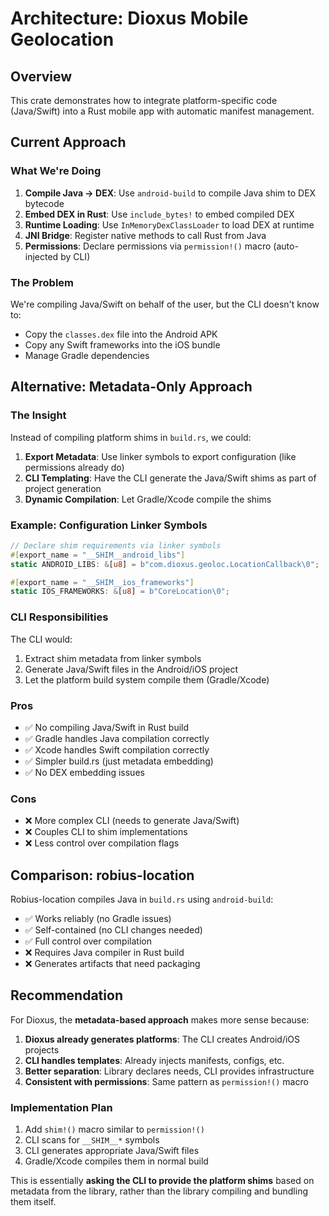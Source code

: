# Architecture: Dioxus Mobile Geolocation

## Overview

This crate demonstrates how to integrate platform-specific code (Java/Swift) into a Rust mobile app with automatic manifest management.

## Current Approach

### What We're Doing
1. **Compile Java → DEX**: Use `android-build` to compile Java shim to DEX bytecode
2. **Embed DEX in Rust**: Use `include_bytes!` to embed compiled DEX
3. **Runtime Loading**: Use `InMemoryDexClassLoader` to load DEX at runtime
4. **JNI Bridge**: Register native methods to call Rust from Java
5. **Permissions**: Declare permissions via `permission!()` macro (auto-injected by CLI)

### The Problem

We're compiling Java/Swift on behalf of the user, but the CLI doesn't know to:
- Copy the `classes.dex` file into the Android APK
- Copy any Swift frameworks into the iOS bundle
- Manage Gradle dependencies

## Alternative: Metadata-Only Approach

### The Insight

Instead of compiling platform shims in `build.rs`, we could:

1. **Export Metadata**: Use linker symbols to export configuration (like permissions already do)
2. **CLI Templating**: Have the CLI generate the Java/Swift shims as part of project generation
3. **Dynamic Compilation**: Let Gradle/Xcode compile the shims

### Example: Configuration Linker Symbols

```rust
// Declare shim requirements via linker symbols
#[export_name = "__SHIM__android_libs"]
static ANDROID_LIBS: &[u8] = b"com.dioxus.geoloc.LocationCallback\0";

#[export_name = "__SHIM__ios_frameworks"]  
static IOS_FRAMEWORKS: &[u8] = b"CoreLocation\0";
```

### CLI Responsibilities

The CLI would:
1. Extract shim metadata from linker symbols
2. Generate Java/Swift files in the Android/iOS project
3. Let the platform build system compile them (Gradle/Xcode)

### Pros
- ✅ No compiling Java/Swift in Rust build
- ✅ Gradle handles Java compilation correctly
- ✅ Xcode handles Swift compilation correctly
- ✅ Simpler build.rs (just metadata embedding)
- ✅ No DEX embedding issues

### Cons
- ❌ More complex CLI (needs to generate Java/Swift)
- ❌ Couples CLI to shim implementations
- ❌ Less control over compilation flags

## Comparison: robius-location

Robius-location compiles Java in `build.rs` using `android-build`:
- ✅ Works reliably (no Gradle issues)
- ✅ Self-contained (no CLI changes needed)
- ✅ Full control over compilation
- ❌ Requires Java compiler in Rust build
- ❌ Generates artifacts that need packaging

## Recommendation

For Dioxus, the **metadata-based approach** makes more sense because:

1. **Dioxus already generates platforms**: The CLI creates Android/iOS projects
2. **CLI handles templates**: Already injects manifests, configs, etc.
3. **Better separation**: Library declares needs, CLI provides infrastructure
4. **Consistent with permissions**: Same pattern as `permission!()` macro

### Implementation Plan

1. Add `shim!()` macro similar to `permission!()`
2. CLI scans for `__SHIM__*` symbols
3. CLI generates appropriate Java/Swift files
4. Gradle/Xcode compiles them in normal build

This is essentially **asking the CLI to provide the platform shims** based on metadata from the library, rather than the library compiling and bundling them itself.


